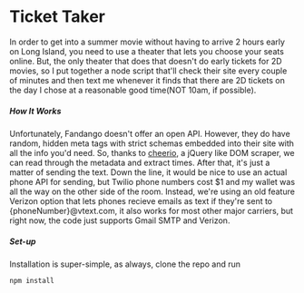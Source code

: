 # Ticket Taker
In order to get into a summer movie without having to arrive 2 hours early on Long Island, you need to use a theater that lets you choose your seats online.  But, the only theater that does that doesn't do early tickets for 2D movies, so I put together a node script that'll check their site every couple of minutes and then text me whenever it finds that there are 2D tickets on the day I chose at a reasonable good time(NOT 10am, if possible).

##### How It Works
Unfortunately, Fandango doesn't offer an open API.  However, they do have random, hidden meta tags with strict schemas embedded into their site with all the info you'd need.  So, thanks to [cheerio](https://github.com/cheeriojs/cheerio), a jQuery like DOM scraper, we can read through the metadata and extract times.  After that, it's just a matter of sending the text.  Down the line, it would be nice to use an actual phone API for sending, but Twilio phone numbers cost $1 and my wallet was all the way on the other side of the room.  Instead, we're using an old feature Verizon option that lets phones recieve emails as text if they're sent to {phoneNumber}@vtext.com, it also works for most other major carriers, but right now, the code just supports Gmail SMTP and Verizon.

##### Set-up
Installation is super-simple, as always, clone the repo and run
```
npm install
```